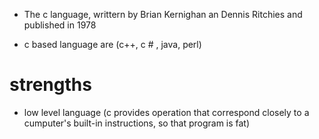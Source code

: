 - The c language, writtern by Brian Kernighan an Dennis Ritchies and published in 1978

- c based language are (c++, c # , java, perl)


# strengths
- low level language (c provides operation that correspond closely to a cumputer's built-in instructions, so that program is fat)
